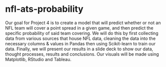 # nfl-ats-probability

Our goal for Project 4 is to create a model that will predict whether or not an NFL team will cover a point spread in a given game, and then predict the specific probability of said team covering. We will do this by first collecting data from various sources that house NFL data, cleaning the data into the necessary columns & values in Pandas then using Scikit-learn to train our data. Finally, we will present our results in a slide deck to show our data, thought processes, results and conclusions. Our visuals will be made using Matplotlib, RStudio and Tableau.
